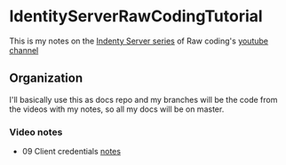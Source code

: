 # IdentityServerRawCodingTutorial
This is my notes on the [Indenty Server series](https://www.youtube.com/watch?v=Fhfvbl_KbWo&list=PLOeFnOV9YBa7dnrjpOG6lMpcyd7Wn7E8V) of Raw coding's [youtube channel](https://www.youtube.com/channel/UCP_jWxjn__YXmo4iU7Low0g)

## Organization
I'll basically use this as docs repo and my branches will be the code from the videos with my notes, so all my docs will be on master.

### Video notes
- 09 Client credentials [notes](Docs/09ClientCredentials.md)
